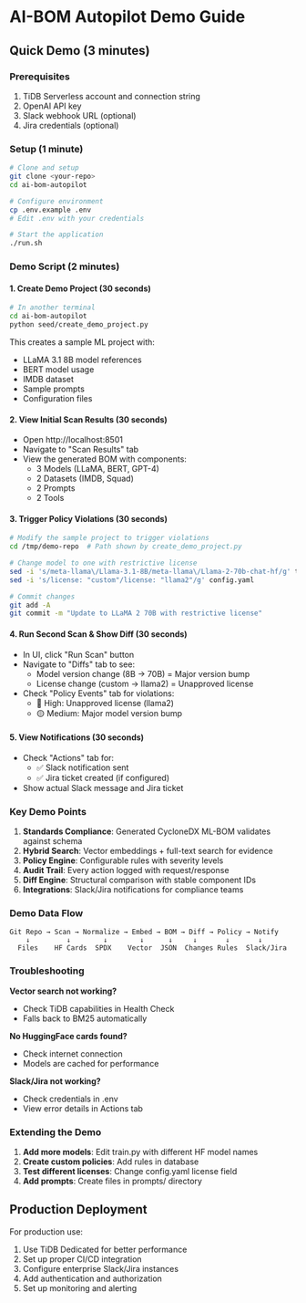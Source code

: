 # AI-BOM Autopilot Demo Guide

## Quick Demo (3 minutes)

### Prerequisites
1. TiDB Serverless account and connection string
2. OpenAI API key
3. Slack webhook URL (optional)
4. Jira credentials (optional)

### Setup (1 minute)

```bash
# Clone and setup
git clone <your-repo>
cd ai-bom-autopilot

# Configure environment
cp .env.example .env
# Edit .env with your credentials

# Start the application
./run.sh
```

### Demo Script (2 minutes)

#### 1. Create Demo Project (30 seconds)
```bash
# In another terminal
cd ai-bom-autopilot
python seed/create_demo_project.py
```

This creates a sample ML project with:
- LLaMA 3.1 8B model references
- BERT model usage
- IMDB dataset
- Sample prompts
- Configuration files

#### 2. View Initial Scan Results (30 seconds)
- Open http://localhost:8501
- Navigate to "Scan Results" tab
- View the generated BOM with components:
  - 3 Models (LLaMA, BERT, GPT-4)
  - 2 Datasets (IMDB, Squad)
  - 2 Prompts
  - 2 Tools

#### 3. Trigger Policy Violations (30 seconds)
```bash
# Modify the sample project to trigger violations
cd /tmp/demo-repo  # Path shown by create_demo_project.py

# Change model to one with restrictive license
sed -i 's/meta-llama\/Llama-3.1-8B/meta-llama\/Llama-2-70b-chat-hf/g' train.py
sed -i 's/license: "custom"/license: "llama2"/g' config.yaml

# Commit changes
git add -A
git commit -m "Update to LLaMA 2 70B with restrictive license"
```

#### 4. Run Second Scan & Show Diff (30 seconds)
- In UI, click "Run Scan" button
- Navigate to "Diffs" tab to see:
  - Model version change (8B → 70B) = Major version bump
  - License change (custom → llama2) = Unapproved license
- Check "Policy Events" tab for violations:
  - 🔴 High: Unapproved license (llama2)
  - 🟡 Medium: Major model version bump

#### 5. View Notifications (30 seconds)
- Check "Actions" tab for:
  - ✅ Slack notification sent
  - ✅ Jira ticket created (if configured)
- Show actual Slack message and Jira ticket

### Key Demo Points

1. **Standards Compliance**: Generated CycloneDX ML-BOM validates against schema
2. **Hybrid Search**: Vector embeddings + full-text search for evidence
3. **Policy Engine**: Configurable rules with severity levels
4. **Audit Trail**: Every action logged with request/response
5. **Diff Engine**: Structural comparison with stable component IDs
6. **Integrations**: Slack/Jira notifications for compliance teams

### Demo Data Flow

```
Git Repo → Scan → Normalize → Embed → BOM → Diff → Policy → Notify
    ↓         ↓        ↓        ↓      ↓     ↓       ↓       ↓
  Files    HF Cards  SPDX    Vector  JSON  Changes Rules  Slack/Jira
```

### Troubleshooting

**Vector search not working?**
- Check TiDB capabilities in Health Check
- Falls back to BM25 automatically

**No HuggingFace cards found?**
- Check internet connection
- Models are cached for performance

**Slack/Jira not working?**
- Check credentials in .env
- View error details in Actions tab

### Extending the Demo

1. **Add more models**: Edit train.py with different HF model names
2. **Create custom policies**: Add rules in database
3. **Test different licenses**: Change config.yaml license field
4. **Add prompts**: Create files in prompts/ directory

## Production Deployment

For production use:
1. Use TiDB Dedicated for better performance
2. Set up proper CI/CD integration
3. Configure enterprise Slack/Jira instances
4. Add authentication and authorization
5. Set up monitoring and alerting